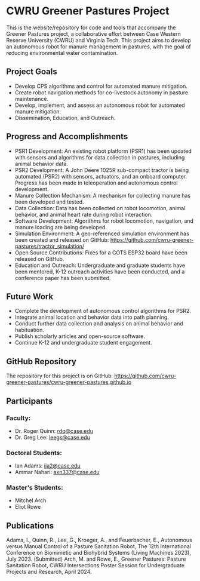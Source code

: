 # CWRU Greener Pastures Project

This is the website/repository for code and tools that accompany the Greener Pastures project, a collaborative effort between Case Western Reserve University (CWRU) and Virginia Tech. This project aims to develop an autonomous robot for manure management in pastures, with the goal of reducing environmental water contamination.

## Project Goals

* Develop CPS algorithms and control for automated manure mitigation.
* Create robot navigation methods for co-livestock autonomy in pasture maintenance.
* Develop, implement, and assess an autonomous robot for automated manure mitigation.
* Dissemination, Education, and Outreach.

## Progress and Accomplishments

* PSR1 Development: An existing robot platform (PSR1) has been updated with sensors and algorithms for data collection in pastures, including animal behavior data.
* PSR2 Development: A John Deere 1025R sub-compact tractor is being automated (PSR2) with sensors, actuators, and an onboard computer. Progress has been made in teleoperation and autonomous control development.
* Manure Collection Mechanism: A mechanism for collecting manure has been developed and tested.
* Data Collection: Data has been collected on robot locomotion, animal behavior, and animal heart rate during robot interaction.
* Software Development: Algorithms for robot locomotion, navigation, and manure loading are being developed.
* Simulation Environment: A geo-referenced simulation environment has been created and released on GitHub: https://github.com/cwru-greener-pastures/tractor_simulation/
* Open Source Contributions: Fixes for a COTS ESP32 board have been released on GitHub.
* Education and Outreach: Undergraduate and graduate students have been mentored, K-12 outreach activities have been conducted, and a conference paper has been submitted.

## Future Work

* Complete the development of autonomous control algorithms for PSR2.
* Integrate animal location and behavior data into path planning.
* Conduct further data collection and analysis on animal behavior and habituation.
* Publish scholarly articles and open-source software.
* Continue K-12 and undergraduate student engagement.

## GitHub Repository

The repository for this project is on GitHub: https://github.com/cwru-greener-pastures/cwru-greener-pastures.github.io

## Participants

### Faculty:
* Dr. Roger Quinn: rdq@case.edu
* Dr. Greg Lee: leegs@case.edu

### Doctoral Students:
* Ian Adams: ija2@case.edu
* Ammar Nahari: axn337@case.edu

### Master's Students:
* Mitchel Arch
* Eliot Rowe

## Publications

Adams, I., Quinn, R., Lee, G., Kroeger, A., and Feuerbacher, E., Autonomous versus Manual Control of a Pasture Sanitation Robot, The 12th International Conference on Biomimetic and Biohybrid Systems (Living Machines 2023), July 2023. (Submitted)
Arch, M. and Rowe, E., Greener Pastures: Pasture Sanitation Robot, CWRU Intersections Poster Session for Undergraduate Projects and Research, April 2024.
